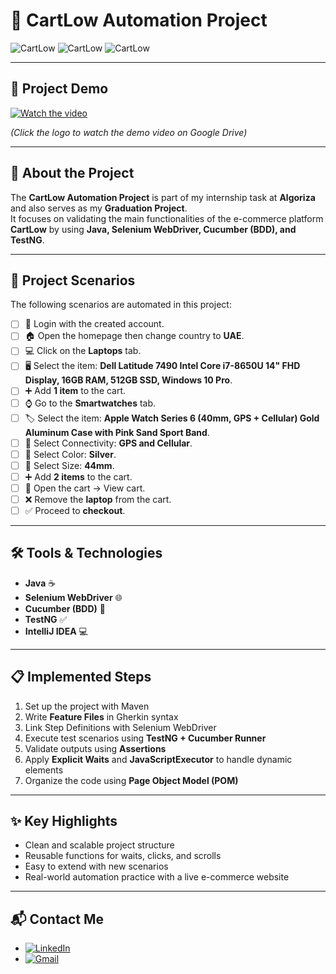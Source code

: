 # 🛒 CartLow Automation Project  

![CartLow](https://img.shields.io/badge/Automation-Selenium-green) ![CartLow](https://img.shields.io/badge/Framework-Cucumber-orange) ![CartLow](https://img.shields.io/badge/Language-Java-blue)

---

## 🎥 Project Demo  

[![Watch the video](https://cartlow.gumlet.io/channel/1/QzpZDMMb9wsDbWSjL0pdXckpK0R43DPnVeCxNJh8.png)](https://drive.google.com/file/d/1_dxBEHj4xG65eBGSSr92XpzPpSgHP8B_/view?usp=drive_link)  

*(Click the logo to watch the demo video on Google Drive)*   

---

## 🚀 About the Project  
The **CartLow Automation Project** is part of my internship task at **Algoriza** and also serves as my **Graduation Project**.  
It focuses on validating the main functionalities of the e-commerce platform **CartLow** by using **Java, Selenium WebDriver, Cucumber (BDD), and TestNG**.  

---

## 📌 Project Scenarios  

The following scenarios are automated in this project:  

- [ ] 🔑 Login with the created account.  
- [ ] 🏠 Open the homepage then change country to **UAE**.  
- [ ] 💻 Click on the **Laptops** tab.  
- [ ] 🖥️ Select the item: **Dell Latitude 7490 Intel Core i7-8650U 14" FHD Display, 16GB RAM, 512GB SSD, Windows 10 Pro**.  
- [ ] ➕ Add **1 item** to the cart.  
- [ ] ⌚ Go to the **Smartwatches** tab.  
- [ ] 🏷️ Select the item: **Apple Watch Series 6 (40mm, GPS + Cellular) Gold Aluminum Case with Pink Sand Sport Band**.  
- [ ] 📶 Select Connectivity: **GPS and Cellular**.  
- [ ] 🎨 Select Color: **Silver**.  
- [ ] 📏 Select Size: **44mm**.  
- [ ] ➕ Add **2 items** to the cart.  
- [ ] 🛒 Open the cart → View cart.  
- [ ] ❌ Remove the **laptop** from the cart.  
- [ ] ✅ Proceed to **checkout**.  

---


## 🛠️ Tools & Technologies  
- **Java** ☕  
- **Selenium WebDriver** 🌐  
- **Cucumber (BDD)** 🥒  
- **TestNG** ✅  
- **IntelliJ IDEA** 💻  

---

## 📋 Implemented Steps  
1. Set up the project with Maven  
2. Write **Feature Files** in Gherkin syntax  
3. Link Step Definitions with Selenium WebDriver  
4. Execute test scenarios using **TestNG + Cucumber Runner**  
5. Validate outputs using **Assertions**  
6. Apply **Explicit Waits** and **JavaScriptExecutor** to handle dynamic elements  
7. Organize the code using **Page Object Model (POM)**  

---

## ✨ Key Highlights  
- Clean and scalable project structure  
- Reusable functions for waits, clicks, and scrolls  
- Easy to extend with new scenarios  
- Real-world automation practice with a live e-commerce website  

---

## 📬 Contact Me  

- [![LinkedIn](https://img.shields.io/badge/LinkedIn-Connect-blue?style=flat&logo=linkedin)](https://www.linkedin.com/in/mahmoud-maher74/)  
- [![Gmail](https://img.shields.io/badge/Gmail-Contact-red?style=flat&logo=gmail)](mailto:mahmoudmaher2033@gmail.com)  

